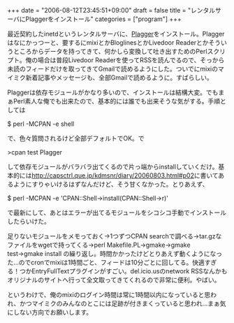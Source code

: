 +++
date = "2006-08-12T23:45:51+09:00"
draft = false
title = "レンタルサーバにPlaggerをインストール"
categories = ["program"]
+++

最近契約したinetdというレンタルサーバに、<a href="http://plagger.org/trac">Plagger</a>をインストール。Plaggerはなにかっつーと、要するにmixiとかBloglinesとかLivedoor Readerとかそういうところからデータを持ってきて、何かしら変換して吐き出すためのPerlスクリプト。俺の場合は普段Livedoor Readerを使ってRSSを読んでるので、そっから未読のフィードだけを取ってきてGmailで読めるようにした。ついでにmixiのマイミク新着記事やメッセージも、全部Gmailで読めるように。すばらしい。

Plaggerは依存モジュールがかなり多いので、インストールは結構大変。でもまぁPerl素人な俺でも出来たので、基本的には誰でも出来そうな気がする。手順としては

$ perl -MCPAN -e shell

で、色々質問されるけど全部デフォルトでOK。で

&gt;cpan test Plagger

して依存モジュールがバラバラ出てくるので片っ端からinstallしていくだけ。基本的には<a href="http://capsctrl.que.jp/kdmsnr/diary/20060803.html#p02">http://capsctrl.que.jp/kdmsnr/diary/20060803.html#p02</a>に書いてあるようにすりゃいけるはずなんだけど、そう甘くなかった。とりあえず、

$ perl -MCPAN -e 'CPAN::Shell-&gt;install(CPAN::Shell-&gt;r)'

で最新にして、あとはエラーが出てるモジュールをシコシコ手動でインストールしたらいけた。

足りないモジュールをメモっておく→1つずつCPAN searchで調べる→tar.gzなファイルをwgetで持ってくる→perl Makefile.PL→gmake→gmake test→gmake install の繰り返し。時間かかったけどとりあえず動くようになった…のでcronでmixiは1時間ごと、フィードは10分ごとに回してる。快適すぎる！つかEntryFullTextプラグインがすごい。del.icio.usのnetwork RSSなんかもオリジナルのサイトへ行って全文取ってきてくれるので非常に便利。やばい。

というわけで、俺のmixiのログイン時間は常に1時間以内になっていると思われ、かつマイミクのみんなのとこには足跡が付きまくっていると思われ…まぁ気にしない方向でお願いします。
